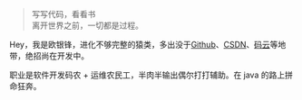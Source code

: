 > 写写代码，看看书   
> 离开世界之前，一切都是过程。

Hey，我是欧银锋，进化不够完整的猿类，多出没于[Github](https://github.com/Oumuv)、[CSDN](https://blog.csdn.net/oumuv)、[码云](https://gitee.com/oumuv/projects)等地带，绝招尚在开发中。

职业是软件开发码农 + 运维农民工，半肉半输出偶尔打打辅助。在 java 的路上拼命狂奔。



